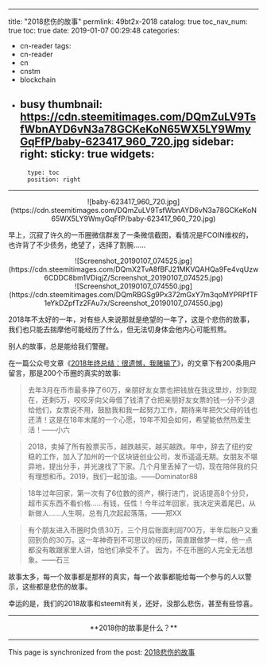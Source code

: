 
---
title: "2018悲伤的故事"
permlink: 49bt2x-2018
catalog: true
toc_nav_num: true
toc: true
date: 2019-01-07 00:29:48
categories:
- cn-reader
tags:
- cn-reader
- cn
- cnstm
- blockchain
- busy
thumbnail: https://cdn.steemitimages.com/DQmZuLV9TsfWbnAYD6vN3a78GCKeKoN65WX5LY9WmyGqFfP/baby-623417_960_720.jpg
sidebar:
    right:
        sticky: true
widgets:
    -
        type: toc
        position: right
---


<center>![baby-623417_960_720.jpg](https://cdn.steemitimages.com/DQmZuLV9TsfWbnAYD6vN3a78GCKeKoN65WX5LY9WmyGqFfP/baby-623417_960_720.jpg)</center>

早上，沉寂了许久的一币圈微信群发了一条微信截图，看情况是FCOIN维权的，也许背了不少债务，绝望了，选择了割腕......

<center>![Screenshot_20190107_074525.jpg](https://cdn.steemitimages.com/DQmX2TvA8fBFJ21MKVQAHQa9Fe4vqUzw6CDDC8bm1VDiqjZ/Screenshot_20190107_074525.jpg)</center>

<center>![Screenshot_20190107_074550.jpg](https://cdn.steemitimages.com/DQmRBGSg9Px372mGxY7m3qoMYPRPfTF1eYkDZpfTz2FAu7x/Screenshot_20190107_074550.jpg)</center>

2018年不太好的一年，对有些人来说那就是绝望的一年了，这是个悲伤的故事，我们也只能去揣摩他可能经历了什么，但无法切身体会他内心可能煎熬。

别人的故事，总是能给我们警醒。

在一篇公众号文章《[2018年终总结：很遗憾，我赌输了](https://mp.weixin.qq.com/s/o_SrTZX32tKV58y0huxApA)》，的文章下有200条用户留言，那是200个币圈的真实的故事:

> 去年3月在币市最多挣了60万，亲朋好友女票也把钱放在我这里炒，炒到现在，还剩5万，咬咬牙向父母借了钱清了仓把亲朋好友女票的钱一分不少退给他们，女票说不用，鼓励我和我一起努力工作，期待来年把欠父母的钱也还清！这是在18年末尾的一个心愿，19年不知会如何，希望能依然热爱生活！——小六

>2018，卖掉了所有股票买币，越跌越买，越买越跌。年中，辞去了纽约安稳的工作，加入了加州的一个区块链创业公司，发币遥遥无期。女朋友不堪异地，提出分手，并光速找了下家。几个月里丢掉了一切，现在陪伴我的只有理想和币。2019，我们一起加油。——Dominator88

>18年过年回家，第一次有了6位数的资产，横行进门，说话提高8个分贝，超市买东西不看价格……有钱，任性！今年过年回家，我决定夹着尾巴，从新做人……人生啊，总有几次起起落落。——郑XX

>有个朋友进入币圈时负债30万，三个月后账面利润700万，半年后账户又重回到负的30万。这一年神奇到不可思议的经历，简直跟做梦一样，他一点都没有敢跟家里人讲，怕他们承受不了。 因为，不在币圈的人完全无法想象。——石三

故事太多，每一个故事都是那样的真实，每一个故事都能给每一个参与的人以警示，这些都是悲伤的故事。

幸运的是，我们的2018故事和steemit有关，还好，没那么悲伤，甚至有些惊喜。

---

<center>**2018你的故事是什么？**</center>

- - -

This page is synchronized from the post: [2018悲伤的故事](https://steemit.com/@yellowbird/49bt2x-2018)
